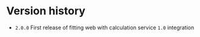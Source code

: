 # Version history # 

- `2.0.0` First release of fitting web with calculation service `1.0` integration